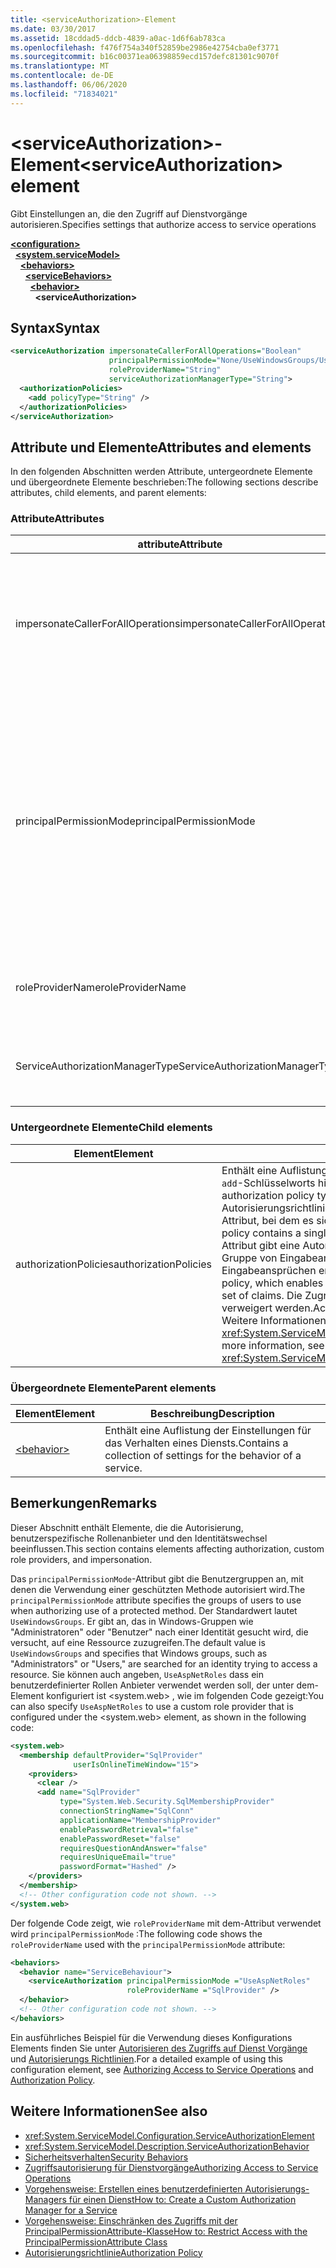 ```yaml
---
title: <serviceAuthorization>-Element
ms.date: 03/30/2017
ms.assetid: 18cddad5-ddcb-4839-a0ac-1d6f6ab783ca
ms.openlocfilehash: f476f754a340f52859be2986e42754cba0ef3771
ms.sourcegitcommit: b16c00371ea06398859ecd157defc81301c9070f
ms.translationtype: MT
ms.contentlocale: de-DE
ms.lasthandoff: 06/06/2020
ms.locfileid: "71834021"
---
```

# <a name="serviceauthorization-element"></a><span data-ttu-id="4100d-102">\<serviceAuthorization>-Element</span><span class="sxs-lookup"><span data-stu-id="4100d-102">\<serviceAuthorization> element</span></span>

<span data-ttu-id="4100d-103">Gibt Einstellungen an, die den Zugriff auf Dienstvorgänge autorisieren.</span><span class="sxs-lookup"><span data-stu-id="4100d-103">Specifies settings that authorize access to service operations</span></span>

[**\<configuration>**](../configuration-element.md)\
&nbsp;&nbsp;[**\<system.serviceModel>**](system-servicemodel.md)\
&nbsp;&nbsp;&nbsp;&nbsp;[**\<behaviors>**](behaviors.md)\
&nbsp;&nbsp;&nbsp;&nbsp;&nbsp;&nbsp;[**\<serviceBehaviors>**](servicebehaviors.md)\
&nbsp;&nbsp;&nbsp;&nbsp;&nbsp;&nbsp;&nbsp;&nbsp;[**\<behavior>**](behavior-of-servicebehaviors.md)\
&nbsp;&nbsp;&nbsp;&nbsp;&nbsp;&nbsp;&nbsp;&nbsp;&nbsp;&nbsp;**\<serviceAuthorization>**  

## <a name="syntax"></a><span data-ttu-id="4100d-104">Syntax</span><span class="sxs-lookup"><span data-stu-id="4100d-104">Syntax</span></span>

```xml
<serviceAuthorization impersonateCallerForAllOperations="Boolean"
                      principalPermissionMode="None/UseWindowsGroups/UseAspNetRoles/Custom"
                      roleProviderName="String"
                      serviceAuthorizationManagerType="String">
  <authorizationPolicies>
    <add policyType="String" />
  </authorizationPolicies>
</serviceAuthorization>
```

## <a name="attributes-and-elements"></a><span data-ttu-id="4100d-105">Attribute und Elemente</span><span class="sxs-lookup"><span data-stu-id="4100d-105">Attributes and elements</span></span>

<span data-ttu-id="4100d-106">In den folgenden Abschnitten werden Attribute, untergeordnete Elemente und übergeordnete Elemente beschrieben:</span><span class="sxs-lookup"><span data-stu-id="4100d-106">The following sections describe attributes, child elements, and parent elements:</span></span>

### <a name="attributes"></a><span data-ttu-id="4100d-107">Attribute</span><span class="sxs-lookup"><span data-stu-id="4100d-107">Attributes</span></span>

|<span data-ttu-id="4100d-108">attribute</span><span class="sxs-lookup"><span data-stu-id="4100d-108">Attribute</span></span>|<span data-ttu-id="4100d-109">BESCHREIBUNG</span><span class="sxs-lookup"><span data-stu-id="4100d-109">Description</span></span>|  
|---------------|-----------------|  
|<span data-ttu-id="4100d-110">impersonateCallerForAllOperations</span><span class="sxs-lookup"><span data-stu-id="4100d-110">impersonateCallerForAllOperations</span></span>|<span data-ttu-id="4100d-111">Ein boolescher Wert, der angibt, ob alle Vorgänge im Dienst die Identität des Aufrufers annehmen.</span><span class="sxs-lookup"><span data-stu-id="4100d-111">A Boolean value that specifies if all the operations in the service impersonate the caller.</span></span> <span data-ttu-id="4100d-112">Der Standardwert lautet `false`.</span><span class="sxs-lookup"><span data-stu-id="4100d-112">The default is `false`.</span></span><br /><br /> <span data-ttu-id="4100d-113">Wenn ein bestimmter Dienstvorgang die Identität des Aufrufers annimmt, wird der Threadkontext zum Aufruferkontext geändert, bevor der angegebene Dienst ausgeführt wird.</span><span class="sxs-lookup"><span data-stu-id="4100d-113">When a specific service operation impersonates the caller, the thread context is switched to the caller context before executing the specified service.</span></span>|  
|<span data-ttu-id="4100d-114">principalPermissionMode</span><span class="sxs-lookup"><span data-stu-id="4100d-114">principalPermissionMode</span></span>|<span data-ttu-id="4100d-115">Legt den Prinzipal fest, der verwendet wird, um Vorgänge auf dem Server auszuführen.</span><span class="sxs-lookup"><span data-stu-id="4100d-115">Sets the principal used to carry out operations on the server.</span></span> <span data-ttu-id="4100d-116">Folgende Werte sind gültig:</span><span class="sxs-lookup"><span data-stu-id="4100d-116">Values include the following:</span></span><br /><br /> <span data-ttu-id="4100d-117">-None</span><span class="sxs-lookup"><span data-stu-id="4100d-117">-   None</span></span><br /><span data-ttu-id="4100d-118">-UseWindowsGroups</span><span class="sxs-lookup"><span data-stu-id="4100d-118">-   UseWindowsGroups</span></span><br /><span data-ttu-id="4100d-119">-Useaspnettroles</span><span class="sxs-lookup"><span data-stu-id="4100d-119">-   UseAspNetRoles</span></span><br /><span data-ttu-id="4100d-120">-Benutzer definiert</span><span class="sxs-lookup"><span data-stu-id="4100d-120">-   Custom</span></span><br /><br /> <span data-ttu-id="4100d-121">Der Standardwert ist UseWindowsGroups.</span><span class="sxs-lookup"><span data-stu-id="4100d-121">The default value is UseWindowsGroups.</span></span> <span data-ttu-id="4100d-122">Der Wert ist vom Typ <xref:System.ServiceModel.Description.PrincipalPermissionMode>.</span><span class="sxs-lookup"><span data-stu-id="4100d-122">The value is of type <xref:System.ServiceModel.Description.PrincipalPermissionMode>.</span></span> <span data-ttu-id="4100d-123">Weitere Informationen zur Verwendung dieses Attributs finden Sie unter Gewusst [wie: Einschränken des Zugriffs mit der PrincipalPermissionAttribute-Klasse](../../../wcf/how-to-restrict-access-with-the-principalpermissionattribute-class.md).</span><span class="sxs-lookup"><span data-stu-id="4100d-123">For more information on using this attribute, see [How to: Restrict Access with the PrincipalPermissionAttribute Class](../../../wcf/how-to-restrict-access-with-the-principalpermissionattribute-class.md).</span></span>|  
|<span data-ttu-id="4100d-124">roleProviderName</span><span class="sxs-lookup"><span data-stu-id="4100d-124">roleProviderName</span></span>|<span data-ttu-id="4100d-125">Eine Zeichenfolge, die den Namen des Rollenanbieters angibt, der Rolleninformationen für eine Windows Communication Foundation (WCF)-Anwendung bereitstellt.</span><span class="sxs-lookup"><span data-stu-id="4100d-125">A string that specifies the name of the role provider, which provides role information for a Windows Communication Foundation (WCF) application.</span></span> <span data-ttu-id="4100d-126">Der Standardwert ist eine leere Zeichenfolge.</span><span class="sxs-lookup"><span data-stu-id="4100d-126">The default is an empty string.</span></span>|  
|<span data-ttu-id="4100d-127">ServiceAuthorizationManagerType</span><span class="sxs-lookup"><span data-stu-id="4100d-127">ServiceAuthorizationManagerType</span></span>|<span data-ttu-id="4100d-128">Eine Zeichenfolge, die den Typ des Dienstautorisierungs-Managers angibt.</span><span class="sxs-lookup"><span data-stu-id="4100d-128">A string containing the type of the service authorization manager.</span></span> <span data-ttu-id="4100d-129">Weitere Informationen finden Sie unter <xref:System.ServiceModel.ServiceAuthorizationManager>.</span><span class="sxs-lookup"><span data-stu-id="4100d-129">For more information, see <xref:System.ServiceModel.ServiceAuthorizationManager>.</span></span>|  

### <a name="child-elements"></a><span data-ttu-id="4100d-130">Untergeordnete Elemente</span><span class="sxs-lookup"><span data-stu-id="4100d-130">Child elements</span></span>

|<span data-ttu-id="4100d-131">Element</span><span class="sxs-lookup"><span data-stu-id="4100d-131">Element</span></span>|<span data-ttu-id="4100d-132">Beschreibung</span><span class="sxs-lookup"><span data-stu-id="4100d-132">Description</span></span>|  
|-------------|-----------------|  
|<span data-ttu-id="4100d-133">authorizationPolicies</span><span class="sxs-lookup"><span data-stu-id="4100d-133">authorizationPolicies</span></span>|<span data-ttu-id="4100d-134">Enthält eine Auflistung der Autorisierungsrichtlinien-Typen, die mithilfe des `add`-Schlüsselworts hinzugefügt werden können.</span><span class="sxs-lookup"><span data-stu-id="4100d-134">Contains a collection of authorization policy types, which can be added using the `add` keyword.</span></span> <span data-ttu-id="4100d-135">Jede Autorisierungsrichtlinie enthält ein einziges erforderliches `policyType`-Attribut, bei dem es sich um eine Zeichenfolge handelt.</span><span class="sxs-lookup"><span data-stu-id="4100d-135">Each authorization policy contains a single required `policyType` attribute that is a string.</span></span> <span data-ttu-id="4100d-136">Das Attribut gibt eine Autorisierungsrichtlinie an, die die Transformation einer Gruppe von Eingabeansprüchen in eine andere Gruppe von Eingabeansprüchen ermöglicht.</span><span class="sxs-lookup"><span data-stu-id="4100d-136">The attribute specifies an authorization policy, which enables transformation of one set of input claims into another set of claims.</span></span> <span data-ttu-id="4100d-137">Die Zugriffssteuerung kann basierend darauf gewährt oder verweigert werden.</span><span class="sxs-lookup"><span data-stu-id="4100d-137">Access control can be granted or denied based on that.</span></span> <span data-ttu-id="4100d-138">Weitere Informationen finden Sie unter <xref:System.ServiceModel.Configuration.AuthorizationPolicyTypeElement>.</span><span class="sxs-lookup"><span data-stu-id="4100d-138">For more information, see <xref:System.ServiceModel.Configuration.AuthorizationPolicyTypeElement>.</span></span>|  

### <a name="parent-elements"></a><span data-ttu-id="4100d-139">Übergeordnete Elemente</span><span class="sxs-lookup"><span data-stu-id="4100d-139">Parent elements</span></span>

|<span data-ttu-id="4100d-140">Element</span><span class="sxs-lookup"><span data-stu-id="4100d-140">Element</span></span>|<span data-ttu-id="4100d-141">Beschreibung</span><span class="sxs-lookup"><span data-stu-id="4100d-141">Description</span></span>|  
|-------------|-----------------|  
|[\<behavior>](behavior-of-endpointbehaviors.md)|<span data-ttu-id="4100d-142">Enthält eine Auflistung der Einstellungen für das Verhalten eines Diensts.</span><span class="sxs-lookup"><span data-stu-id="4100d-142">Contains a collection of settings for the behavior of a service.</span></span>|  

## <a name="remarks"></a><span data-ttu-id="4100d-143">Bemerkungen</span><span class="sxs-lookup"><span data-stu-id="4100d-143">Remarks</span></span>

<span data-ttu-id="4100d-144">Dieser Abschnitt enthält Elemente, die die Autorisierung, benutzerspezifische Rollenanbieter und den Identitätswechsel beeinflussen.</span><span class="sxs-lookup"><span data-stu-id="4100d-144">This section contains elements affecting authorization, custom role providers, and impersonation.</span></span>  
  
<span data-ttu-id="4100d-145">Das `principalPermissionMode`-Attribut gibt die Benutzergruppen an, mit denen die Verwendung einer geschützten Methode autorisiert wird.</span><span class="sxs-lookup"><span data-stu-id="4100d-145">The `principalPermissionMode` attribute specifies the groups of users to use when authorizing use of a protected method.</span></span> <span data-ttu-id="4100d-146">Der Standardwert lautet `UseWindowsGroups`. Er gibt an, das in Windows-Gruppen wie "Administratoren" oder "Benutzer" nach einer Identität gesucht wird, die versucht, auf eine Ressource zuzugreifen.</span><span class="sxs-lookup"><span data-stu-id="4100d-146">The default value is `UseWindowsGroups` and specifies that Windows groups, such as "Administrators" or "Users," are searched for an identity trying to access a resource.</span></span> <span data-ttu-id="4100d-147">Sie können auch angeben, `UseAspNetRoles` dass ein benutzerdefinierter Rollen Anbieter verwendet werden soll, der unter dem-Element konfiguriert ist \<system.web> , wie im folgenden Code gezeigt:</span><span class="sxs-lookup"><span data-stu-id="4100d-147">You can also specify `UseAspNetRoles` to use a custom role provider that is configured under the \<system.web> element, as shown in the following code:</span></span>

```xml
<system.web>
  <membership defaultProvider="SqlProvider"
              userIsOnlineTimeWindow="15">
    <providers>
      <clear />
      <add name="SqlProvider"
           type="System.Web.Security.SqlMembershipProvider"
           connectionStringName="SqlConn"
           applicationName="MembershipProvider"
           enablePasswordRetrieval="false"
           enablePasswordReset="false"
           requiresQuestionAndAnswer="false"
           requiresUniqueEmail="true"
           passwordFormat="Hashed" />
    </providers>
  </membership>
  <!-- Other configuration code not shown. -->
</system.web>
```
  
<span data-ttu-id="4100d-148">Der folgende Code zeigt, wie `roleProviderName` mit dem-Attribut verwendet wird `principalPermissionMode` :</span><span class="sxs-lookup"><span data-stu-id="4100d-148">The following code shows the `roleProviderName` used with the `principalPermissionMode` attribute:</span></span>
  
```xml
<behaviors>
  <behavior name="ServiceBehaviour">
    <serviceAuthorization principalPermissionMode ="UseAspNetRoles"
                          roleProviderName ="SqlProvider" />
  </behavior>
  <!-- Other configuration code not shown. -->
</behaviors>
```

<span data-ttu-id="4100d-149">Ein ausführliches Beispiel für die Verwendung dieses Konfigurations Elements finden Sie unter [Autorisieren des Zugriffs auf Dienst Vorgänge](../../../wcf/samples/authorizing-access-to-service-operations.md) und [Autorisierungs Richtlinien](../../../wcf/samples/authorization-policy.md).</span><span class="sxs-lookup"><span data-stu-id="4100d-149">For a detailed example of using this configuration element, see [Authorizing Access to Service Operations](../../../wcf/samples/authorizing-access-to-service-operations.md) and [Authorization Policy](../../../wcf/samples/authorization-policy.md).</span></span>
  
## <a name="see-also"></a><span data-ttu-id="4100d-150">Weitere Informationen</span><span class="sxs-lookup"><span data-stu-id="4100d-150">See also</span></span>

- <xref:System.ServiceModel.Configuration.ServiceAuthorizationElement>
- <xref:System.ServiceModel.Description.ServiceAuthorizationBehavior>
- [<span data-ttu-id="4100d-151">Sicherheitsverhalten</span><span class="sxs-lookup"><span data-stu-id="4100d-151">Security Behaviors</span></span>](../../../wcf/feature-details/security-behaviors-in-wcf.md)
- [<span data-ttu-id="4100d-152">Zugriffsautorisierung für Dienstvorgänge</span><span class="sxs-lookup"><span data-stu-id="4100d-152">Authorizing Access to Service Operations</span></span>](../../../wcf/samples/authorizing-access-to-service-operations.md)
- [<span data-ttu-id="4100d-153">Vorgehensweise: Erstellen eines benutzerdefinierten Autorisierungs-Managers für einen Dienst</span><span class="sxs-lookup"><span data-stu-id="4100d-153">How to: Create a Custom Authorization Manager for a Service</span></span>](../../../wcf/extending/how-to-create-a-custom-authorization-manager-for-a-service.md)
- [<span data-ttu-id="4100d-154">Vorgehensweise: Einschränken des Zugriffs mit der PrincipalPermissionAttribute-Klasse</span><span class="sxs-lookup"><span data-stu-id="4100d-154">How to: Restrict Access with the PrincipalPermissionAttribute Class</span></span>](../../../wcf/how-to-restrict-access-with-the-principalpermissionattribute-class.md)
- [<span data-ttu-id="4100d-155">Autorisierungsrichtlinie</span><span class="sxs-lookup"><span data-stu-id="4100d-155">Authorization Policy</span></span>](../../../wcf/samples/authorization-policy.md)
